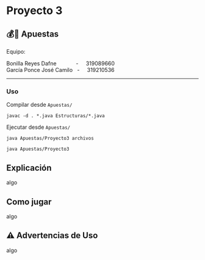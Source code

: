 # Proyecto 3

## 💰🦖 Apuestas

Equipo:

Bonilla Reyes Dafne &nbsp; &nbsp; &nbsp; &nbsp; &nbsp; &nbsp; - &nbsp; &nbsp; 319089660  
García Ponce José Camilo &nbsp; - &nbsp; &nbsp; 319210536

---

### Uso

Compilar desde `Apuestas/`

```
javac -d . *.java Estructuras/*.java
```

Ejecutar desde `Apuestas/`

```
java Apuestas/Proyecto3 archivos
```
```
java Apuestas/Proyecto3
```

## Explicación

<div align="justify">
algo
</div>

## Como jugar

<div align="justify">
algo
</div>

## ⚠️ Advertencias de Uso

<div align="justify">
algo
</div>
